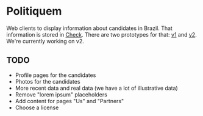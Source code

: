 # Politiquem

Web clients to display information about candidates in Brazil. That information is stored in [Check](https://meedan.com/check). There are two prototypes for that: [v1](https://ca.ios.ba/files/politiquem-v1/) and [v2](https://ca.ios.ba/files/politiquem-v2/). We're currently working on v2.

## TODO

* Profile pages for the candidates
* Photos for the candidates
* More recent data and real data (we have a lot of illustrative data)
* Remove "lorem ipsum" placeholders
* Add content for pages "Us" and "Partners"
* Choose a license
